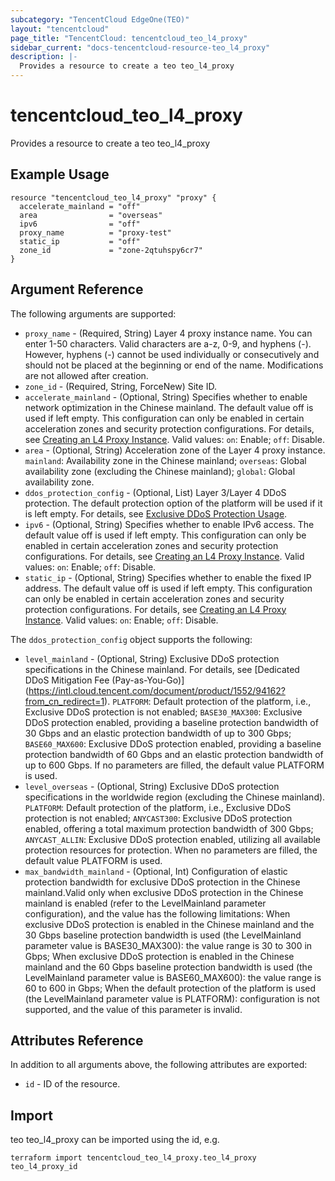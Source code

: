 ```yaml
---
subcategory: "TencentCloud EdgeOne(TEO)"
layout: "tencentcloud"
page_title: "TencentCloud: tencentcloud_teo_l4_proxy"
sidebar_current: "docs-tencentcloud-resource-teo_l4_proxy"
description: |-
  Provides a resource to create a teo teo_l4_proxy
---
```


# tencentcloud_teo_l4_proxy

Provides a resource to create a teo teo_l4_proxy

## Example Usage

```hcl
resource "tencentcloud_teo_l4_proxy" "proxy" {
  accelerate_mainland = "off"
  area                = "overseas"
  ipv6                = "off"
  proxy_name          = "proxy-test"
  static_ip           = "off"
  zone_id             = "zone-2qtuhspy6cr7"
}
```

## Argument Reference

The following arguments are supported:

* `proxy_name` - (Required, String) Layer 4 proxy instance name. You can enter 1-50 characters. Valid characters are a-z, 0-9, and hyphens (-). However, hyphens (-) cannot be used individually or consecutively and should not be placed at the beginning or end of the name. Modifications are not allowed after creation.
* `zone_id` - (Required, String, ForceNew) Site ID.
* `accelerate_mainland` - (Optional, String) Specifies whether to enable network optimization in the Chinese mainland. The default value off is used if left empty. This configuration can only be enabled in certain acceleration zones and security protection configurations. For details, see [Creating an L4 Proxy Instance](https://intl.cloud.tencent.com/document/product/1552/90025?from_cn_redirect=1). Valid values: `on`: Enable; `off`: Disable.
* `area` - (Optional, String) Acceleration zone of the Layer 4 proxy instance. `mainland`: Availability zone in the Chinese mainland; `overseas`: Global availability zone (excluding the Chinese mainland); `global`: Global availability zone.
* `ddos_protection_config` - (Optional, List) Layer 3/Layer 4 DDoS protection. The default protection option of the platform will be used if it is left empty. For details, see [Exclusive DDoS Protection Usage](https://intl.cloud.tencent.com/document/product/1552/95994?from_cn_redirect=1).
* `ipv6` - (Optional, String) Specifies whether to enable IPv6 access. The default value off is used if left empty. This configuration can only be enabled in certain acceleration zones and security protection configurations. For details, see [Creating an L4 Proxy Instance](https://intl.cloud.tencent.com/document/product/1552/90025?from_cn_redirect=1). Valid values: `on`: Enable; `off`: Disable.
* `static_ip` - (Optional, String) Specifies whether to enable the fixed IP address. The default value off is used if left empty. This configuration can only be enabled in certain acceleration zones and security protection configurations. For details, see [Creating an L4 Proxy Instance](https://intl.cloud.tencent.com/document/product/1552/90025?from_cn_redirect=1). Valid values: `on`: Enable; `off`: Disable.

The `ddos_protection_config` object supports the following:

* `level_mainland` - (Optional, String) Exclusive DDoS protection specifications in the Chinese mainland. For details, see [Dedicated DDoS Mitigation Fee (Pay-as-You-Go)] (https://intl.cloud.tencent.com/document/product/1552/94162?from_cn_redirect=1). `PLATFORM`: Default protection of the platform, i.e., Exclusive DDoS protection is not enabled; `BASE30_MAX300`: Exclusive DDoS protection enabled, providing a baseline protection bandwidth of 30 Gbps and an elastic protection bandwidth of up to 300 Gbps; `BASE60_MAX600`: Exclusive DDoS protection enabled, providing a baseline protection bandwidth of 60 Gbps and an elastic protection bandwidth of up to 600 Gbps. If no parameters are filled, the default value PLATFORM is used.
* `level_overseas` - (Optional, String) Exclusive DDoS protection specifications in the worldwide region (excluding the Chinese mainland). `PLATFORM`: Default protection of the platform, i.e., Exclusive DDoS protection is not enabled; `ANYCAST300`: Exclusive DDoS protection enabled, offering a total maximum protection bandwidth of 300 Gbps; `ANYCAST_ALLIN`: Exclusive DDoS protection enabled, utilizing all available protection resources for protection. When no parameters are filled, the default value PLATFORM is used.
* `max_bandwidth_mainland` - (Optional, Int) Configuration of elastic protection bandwidth for exclusive DDoS protection in the Chinese mainland.Valid only when exclusive DDoS protection in the Chinese mainland is enabled (refer to the LevelMainland parameter configuration), and the value has the following limitations: When exclusive DDoS protection is enabled in the Chinese mainland and the 30 Gbps baseline protection bandwidth is used (the LevelMainland parameter value is BASE30_MAX300): the value range is 30 to 300 in Gbps; When exclusive DDoS protection is enabled in the Chinese mainland and the 60 Gbps baseline protection bandwidth is used (the LevelMainland parameter value is BASE60_MAX600): the value range is 60 to 600 in Gbps; When the default protection of the platform is used (the LevelMainland parameter value is PLATFORM): configuration is not supported, and the value of this parameter is invalid.

## Attributes Reference

In addition to all arguments above, the following attributes are exported:

* `id` - ID of the resource.



## Import

teo teo_l4_proxy can be imported using the id, e.g.

```
terraform import tencentcloud_teo_l4_proxy.teo_l4_proxy teo_l4_proxy_id
```

